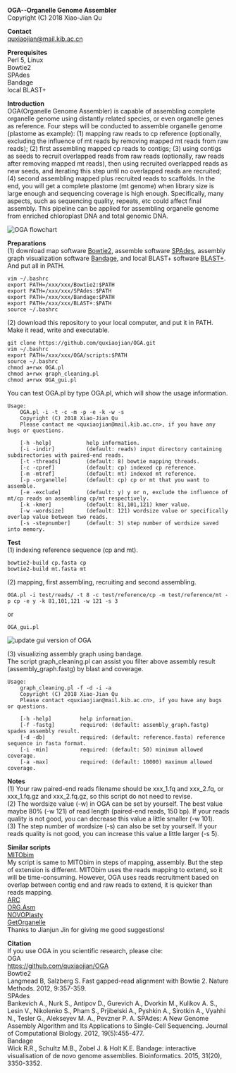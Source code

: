 **OGA--Organelle Genome Assembler**<br />
Copyright (C) 2018 Xiao-Jian Qu<br />

**Contact**<br />
quxiaojian@mail.kib.ac.cn<br />

**Prerequisites**<br />
Perl 5, Linux<br />
Bowtie2<br />
SPAdes<br />
Bandage<br />
local BLAST+<br />

**Introduction**<br />
OGA(Organelle Genome Assembler) is capable of assembling complete organelle genome using distantly related species, or even organelle genes as reference. Four steps will be conducted to assemble organelle genome (plastome as example): (1) mapping raw reads to cp reference (optionally, excluding the influence of mt reads by removing mapped mt reads from raw reads); (2) first assembling mapped cp reads to contigs; (3) using contigs as seeds to recruit overlapped reads from raw reads (optionally, raw reads after removing mapped mt reads), then using recruited overlapped reads as new seeds, and iterating this step until no overlapped reads are recruited; (4) second assembling mapped plus recruited reads to scaffolds. In the end, you will get a complete plastome (mt genome) when library size is large enough and sequencing coverage is high enough. Specifically, many aspects, such as sequencing quality, repeats, etc could affect final assembly. This pipeline can be applied for assembling organelle genome from enriched chloroplast DNA and total genomic DNA.<br />

![OGA flowchart](https://github.com/quxiaojian/OGA/blob/master/OGA.png)

**Preparations**<br />
(1) download map software [Bowtie2](http://bowtie-bio.sourceforge.net/bowtie2/index.shtml), assemble software [SPAdes](http://cab.spbu.ru/software/spades/), assembly graph visualization software [Bandage](https://github.com/rrwick/Bandage), and local BLAST+ software [BLAST+](https://blast.ncbi.nlm.nih.gov/Blast.cgi?CMD=Web&PAGE_TYPE=BlastDocs&DOC_TYPE=Download). And put all in PATH.<br />
```
vim ~/.bashrc
export PATH=/xxx/xxx/Bowtie2:$PATH
export PATH=/xxx/xxx/SPAdes:$PATH
export PATH=/xxx/xxx/Bandage:$PATH
export PATH=/xxx/xxx/BLAST+:$PATH
source ~/.bashrc
```
(2) download this repository to your local computer, and put it in PATH. Make it read, write and executable.<br />
```
git clone https://github.com/quxiaojian/OGA.git
vim ~/.bashrc
export PATH=/xxx/xxx/OGA/scripts:$PATH
source ~/.bashrc
chmod a+rwx OGA.pl
chmod a+rwx graph_cleaning.pl
chmod a+rwx OGA_gui.pl
```

You can test OGA.pl by type OGA.pl, which will show the usage information.<br />
```
Usage:
    OGA.pl -i -t -c -m -p -e -k -w -s
    Copyright (C) 2018 Xiao-Jian Qu
    Please contact me <quxiaojian@mail.kib.ac.cn>, if you have any bugs or questions.

    [-h -help]           help information.
    [-i -indir]          (default: reads) input directory containing subdirectories with paired-end reads.
    [-t -threads]        (default: 8) bowtie mapping threads.
    [-c -cpref]          (default: cp) indexed cp reference.
    [-m -mtref]          (default: mt) indexed mt reference.
    [-p -organelle]      (default: cp) cp or mt that you want to assemble.
    [-e -exclude]        (default: y) y or n, exclude the influence of mt/cp reads on assembling cp/mt respectively.
    [-k -kmer]           (default: 81,101,121) kmer value.
    [-w -wordsize]       (default: 121) wordsize value or specifically overlap value between two reads.
    [-s -stepnumber]     (default: 3) step number of wordsize saved into memory.
```

**Test**<br />
(1) indexing reference sequence (cp and mt).<br />
```
bowtie2-build cp.fasta cp
bowtie2-build mt.fasta mt
```
(2) mapping, first assembling, recruiting and second assembling.<br />
```
OGA.pl -i test/reads/ -t 8 -c test/reference/cp -m test/reference/mt -p cp -e y -k 81,101,121 -w 121 -s 3
```
or
```
OGA_gui.pl
```
![update gui version of OGA](https://github.com/quxiaojian/OGA/blob/master/OGA_gui.png)

(3) visualizing assembly graph using bandage.<br />
The script graph_cleaning.pl can assist you filter above assembly result (assembly_graph.fastg) by blast and coverage.<br />
```
Usage:
    graph_cleaning.pl -f -d -i -a
    Copyright (C) 2018 Xiao-Jian Qu
    Please contact <quxiaojian@mail.kib.ac.cn>, if you have any bugs or questions.

    [-h -help]         help information.
    [-f -fastg]        required: (default: assembly_graph.fastg) spades assembly result.
    [-d -db]           required: (default: reference.fasta) reference sequence in fasta format.
    [-i -min]          required: (default: 50) minimum allowed coverage.
    [-a -max]          required: (default: 10000) maximum allowed coverage.
```

**Notes**<br />
(1) Your raw paired-end reads filename should be xxx_1.fq and xxx_2.fq, or xxx_1.fq.gz and xxx_2.fq.gz, so this script do not need to revise.<br />
(2) The wordsize value (-w) in OGA can be set by yourself. The best value maybe 80% (-w 121) of read length (paired-end reads, 150 bp). If your reads quality is not good, you can decrease this value a little smaller (-w 101).<br />
(3) The step number of wordsize (-s) can also be set by yourself. If your reads quality is not good, you can increase this value a little larger (-s 5).

**Similar scripts**<br />
[MITObim](https://github.com/chrishah/MITObim)<br />
My script is same to MITObim in steps of mapping, assembly. But the step of extension is different. MITObim uses the reads mapping to extend, so it will be time-consuming. However, OGA uses reads recruitment based on overlap between contig end and raw reads to extend, it is quicker than reads mapping.<br />
[ARC](https://github.com/ibest/ARC)<br />
[ORG.Asm](https://git.metabarcoding.org/org-asm/org-asm/wikis/home)<br />
[NOVOPlasty](https://github.com/ndierckx/NOVOPlasty)<br />
[GetOrganelle](https://github.com/Kinggerm/GetOrganelle)<br />
Thanks to Jianjun Jin for giving me good suggestions!

**Citation**<br />
If you use OGA in you scientific research, please cite:<br />
OGA<br />
https://github.com/quxiaojian/OGA<br />
Bowtie2<br />
Langmead B, Salzberg S. Fast gapped-read alignment with Bowtie 2. Nature Methods. 2012, 9:357-359.<br />
SPAdes<br />
Bankevich A., Nurk S., Antipov D., Gurevich A., Dvorkin M., Kulikov A. S., Lesin V., Nikolenko S., Pham S., Prjibelski A., Pyshkin A., Sirotkin A., Vyahhi N., Tesler G., Alekseyev M. A., Pevzner P. A. SPAdes: A New Genome Assembly Algorithm and Its Applications to Single-Cell Sequencing. Journal of Computational Biology. 2012, 19(5):455-477.<br />
Bandage<br />
Wick R.R., Schultz M.B., Zobel J. & Holt K.E. Bandage: interactive visualisation of de novo genome assemblies. Bioinformatics. 2015, 31(20), 3350-3352.<br />
